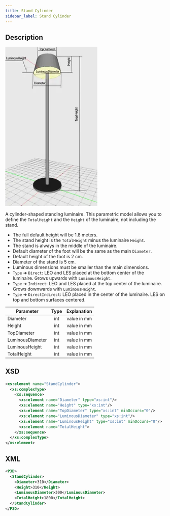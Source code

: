 ```yaml
---
title: Stand Cylinder
sidebar_label: Stand Cylinder
---
```


## Description

![Stand Cylinder Luminaire](/img/docs/geometry/parametric/stand-cylinder.webp)

A cylinder-shaped standing luminaire. This parametric model allows you to define the `TotalHeight` and the `Height` of the luminaire, not including the stand.

- The full default height will be 1.8 meters.
- The stand height is the `TotalHeight` minus the luminaire `Height`.
- The stand is always in the middle of the luminaire.
- Default diameter of the foot will be the same as the main `Diameter`.
- Default height of the foot is 2 cm.
- Diameter of the stand is 5 cm.
- Luminous dimensions must be smaller than the main dimensions.
- `Type` ➜ `Direct`: LEO and LES placed at the bottom center of the luminaire. Grows upwards with `LumimousHeight`.
- `Type` ➜ `Indirect`: LEO and LES placed at the top center of the luminaire. Grows downwards with `LumimousHeight`.
- `Type` ➜ `DirectIndirect`: LEO placed in the center of the luminaire. LES on top and bottom surfaces centered.

| Parameter        | Type | Explanation |
| ---------------- | :--: | :---------: |
| Diameter         | int  | value in mm |
| Height           | int  | value in mm |
| TopDiameter      | int  | value in mm |
| LuminousDiameter | int  | value in mm |
| LuminousHeight   | int  | value in mm |
| TotalHeight      | int  | value in mm |

## XSD

```xml
<xs:element name="StandCylinder">
  <xs:complexType>
    <xs:sequence>
      <xs:element name="Diameter" type="xs:int"/>
      <xs:element name="Height" type="xs:int"/>
      <xs:element name="TopDiameter" type="xs:int" minOccurs="0"/>
      <xs:element name="LuminousDiameter" type="xs:int"/>
      <xs:element name="LuminousHeight" type="xs:int" minOccurs="0"/>
      <xs:element name="TotalHeight">
    </xs:sequence>
  </xs:complexType>
</xs:element>
```

## XML

```xml
<P3D>
  <StandCylinder>
    <Diameter>310</Diameter>
    <Height>310</Height>
    <LuminousDiameter>300</LuminousDiameter>
    <TotalHeight>1800</TotalHeight>
  </StandCylinder>
</P3D>
```
